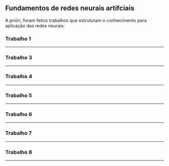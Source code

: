 ## Fundamentos de redes neurais artifciais

A prióri, foram feitos trabalhos que estruturam o conhecimento para aplicação das redes neurais:

### Trabalho 1
---
### Trabalho 3
---
### Trabalho 4
---
### Trabalho 5
---
### Trabalho 6
---
### Trabalho 7
---
### Trabalho 8
---
